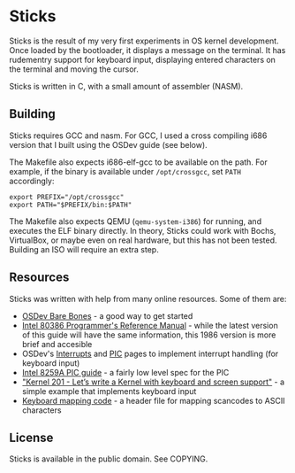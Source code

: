 # Sticks
Sticks is the result of my very first experiments in OS kernel development. Once loaded by the bootloader, it displays a message on the terminal. It has rudementry support for keyboard input, displaying entered characters on the terminal and moving the cursor.

Sticks is written in C, with a small amount of assembler (NASM).

## Building
Sticks requires GCC and nasm. For GCC, I used a cross compiling i686 version that I built using the OSDev guide (see below).

The Makefile also expects i686-elf-gcc to be available on the path. For example, if the binary is available under `/opt/crossgcc`, set `PATH` accordingly:

```
export PREFIX="/opt/crossgcc"
export PATH="$PREFIX/bin:$PATH"
````

The Makefile also expects QEMU (`qemu-system-i386`) for running, and executes the ELF binary directly. In theory, Sticks could work with Bochs, VirtualBox, or maybe even on real hardware, but this has not been tested. Building an ISO will require an extra step.

## Resources
Sticks was written with help from many online resources. Some of them are:

* [OSDev Bare Bones](http://wiki.osdev.org/Bare_Bones) - a good way to get started
* [Intel 80386 Programmer's Reference Manual](css.csail.mit.edu/6.858/2015/readings/i386.pdf) - while the latest version of this guide will have the same information, this 1986 version is more brief and accesible 
* OSDev's [Interrupts](http://wiki.osdev.org/Interrupts) and [PIC](http://wiki.osdev.org/8259_PIC) pages to implement interrupt handling (for keyboard input)
* [Intel 8259A PIC guide](https://pdos.csail.mit.edu/6.828/2010/readings/hardware/8259A.pdf) - a fairly low level spec for the PIC
* ["Kernel 201 - Let’s write a Kernel with keyboard and screen support"](http://arjunsreedharan.org/post/99370248137/kernel-201-lets-write-a-kernel-with-keyboard) - a simple example that implements keyboard input
* [Keyboard mapping code](http://www.osdever.net/bkerndev/Docs/keyboard.htm) - a header file for mapping scancodes to ASCII characters

## License
Sticks is available in the public domain. See COPYING.